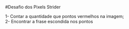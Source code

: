 #Desafio dos Pixels Strider  

1- Contar a quantidade que pontos vermelhos na imagem;  
2- Encontrar a frase escondida nos pontos
